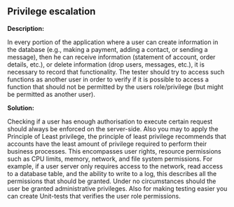 
Privilege escalation
-------

**Description:**

In every portion of the application where a user can create information in the database 
(e.g., making a payment, adding a contact, or sending a message), then he can receive 
information (statement of account, order details, etc.), or delete information 
(drop users, messages, etc.), it is necessary to record that functionality. 
The tester should try to access such functions as another user in order to verify if it is 
possible to access a function that should not be permitted by the users role/privilege 
(but might be permitted as another user). 


**Solution:**

Checking if a user has enough authorisation to execute certain request should always be 
enforced on the server-side. Also you may to apply the Principle of Least privilege, 
the principle of least privilege recommends that accounts have the least amount of 
privilege required to perform their business processes. This encompasses user rights, 
resource permissions such as CPU limits, memory, network, and file system permissions. 
For example, if a user server only requires access to the network, read access to a 
database table, and the ability to write to a log, this describes all the permissions 
that should be granted. Under no circumstances should the user be granted administrative 
privileges. Also for making testing easier you can create Unit-tests that verifies the 
user role permissions.

	